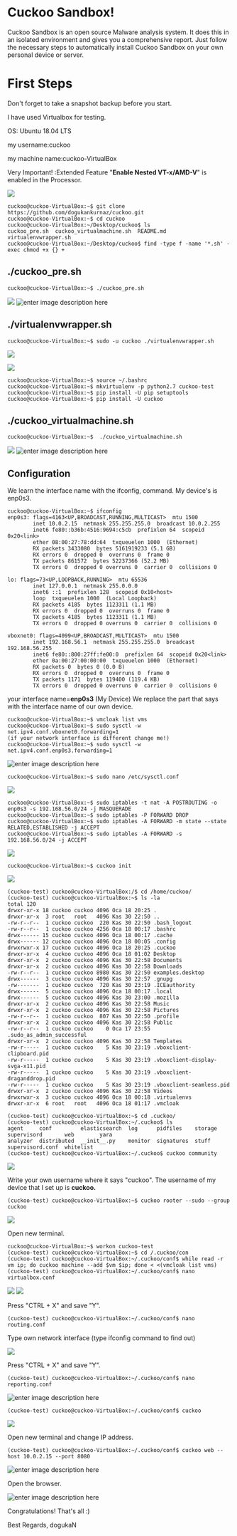 # Cuckoo Sandbox!

Cuckoo Sandbox is an open source Malware analysis system. It does this in an isolated environment and gives you a comprehensive report.
Just follow the necessary steps to automatically install Cuckoo Sandbox on your own personal device or server.



# First Steps
Don't forget to take a snapshot backup before you start.

I have used Virtualbox for testing.

OS: Ubuntu 18.04 LTS

my username:cuckoo

my machine name:cuckoo-VirtualBox

Very Important! :Extended Feature "**Enable Nested VT-x/AMD-V**" is enabled in the Processor.

![](https://i.hizliresim.com/6apjynl.png)





```console
cuckoo@cuckoo-VirtualBox:~$ git clone https://github.com/dogukankurnaz/cuckoo.git
cuckoo@cuckoo-VirtualBox:~$ cd cuckoo
cuckoo@cuckoo-VirtualBox:~/Desktop/cuckoo$ ls
cuckoo_pre.sh  cuckoo_virtualmachine.sh  README.md  virtualenvwrapper.sh
cuckoo@cuckoo-VirtualBox:~/Desktop/cuckoo$ find -type f -name '*.sh' -exec chmod +x {} +
```



## ./cuckoo_pre.sh

```console
cuckoo@cuckoo-VirtualBox:~$ ./cuckoo_pre.sh
```
![](https://i.hizliresim.com/2y34dji.png)
![enter image description here](https://i.hizliresim.com/heeqi5h.png)
## ./virtualenvwrapper.sh

```console
cuckoo@cuckoo-VirtualBox:~$ sudo -u cuckoo ./virtualenvwrapper.sh
```

![](https://i.hizliresim.com/1i1dp2v.png)



![](https://i.hizliresim.com/3fk9hnw.png)

```console
cuckoo@cuckoo-VirtualBox:~$ source ~/.bashrc
cuckoo@cuckoo-VirtualBox:~$ mkvirtualenv -p python2.7 cuckoo-test
cuckoo@cuckoo-VirtualBox:~$ pip install -U pip setuptools
cuckoo@cuckoo-VirtualBox:~$ pip install -U cuckoo
```

## ./cuckoo_virtualmachine.sh

```console
cuckoo@cuckoo-VirtualBox:~$  ./cuckoo_virtualmachine.sh
```


![](https://i.hizliresim.com/akbktet.png)
![enter image description here](https://i.hizliresim.com/ro8ne26.png)

## Configuration

We learn the interface name with the ifconfig, command. My device's is enp0s3.


```console
cuckoo@cuckoo-VirtualBox:~$ ifconfig
enp0s3: flags=4163<UP,BROADCAST,RUNNING,MULTICAST>  mtu 1500
        inet 10.0.2.15  netmask 255.255.255.0  broadcast 10.0.2.255
        inet6 fe80::b36b:4516:9694:c5cb  prefixlen 64  scopeid 0x20<link>
        ether 08:00:27:78:dd:64  txqueuelen 1000  (Ethernet)
        RX packets 3433080  bytes 5161919233 (5.1 GB)
        RX errors 0  dropped 0  overruns 0  frame 0
        TX packets 861572  bytes 52237366 (52.2 MB)
        TX errors 0  dropped 0 overruns 0  carrier 0  collisions 0

lo: flags=73<UP,LOOPBACK,RUNNING>  mtu 65536
        inet 127.0.0.1  netmask 255.0.0.0
        inet6 ::1  prefixlen 128  scopeid 0x10<host>
        loop  txqueuelen 1000  (Local Loopback)
        RX packets 4185  bytes 1123311 (1.1 MB)
        RX errors 0  dropped 0  overruns 0  frame 0
        TX packets 4185  bytes 1123311 (1.1 MB)
        TX errors 0  dropped 0 overruns 0  carrier 0  collisions 0

vboxnet0: flags=4099<UP,BROADCAST,MULTICAST>  mtu 1500
        inet 192.168.56.1  netmask 255.255.255.0  broadcast 192.168.56.255
        inet6 fe80::800:27ff:fe00:0  prefixlen 64  scopeid 0x20<link>
        ether 0a:00:27:00:00:00  txqueuelen 1000  (Ethernet)
        RX packets 0  bytes 0 (0.0 B)
        RX errors 0  dropped 0  overruns 0  frame 0
        TX packets 1171  bytes 119400 (119.4 KB)
        TX errors 0  dropped 0 overruns 0  carrier 0  collisions 0

```

your interface name=**enp0s3** (My Device)
We replace the part that says with the interface name of our own device.
```console
cuckoo@cuckoo-VirtualBox:~$ vmcloak list vms
cuckoo@cuckoo-VirtualBox:~$ sudo sysctl -w net.ipv4.conf.vboxnet0.forwarding=1
(if your network interface is different change me!)
cuckoo@cuckoo-VirtualBox:~$ sudo sysctl -w net.ipv4.conf.enp0s3.forwarding=1 
```

![enter image description here](https://i.hizliresim.com/d5ax4n6.png)

```console
cuckoo@cuckoo-VirtualBox:~$ sudo nano /etc/sysctl.conf
```
![](https://i.hizliresim.com/guo0rul.png)

```console
cuckoo@cuckoo-VirtualBox:~$ sudo iptables -t nat -A POSTROUTING -o enp0s3 -s 192.168.56.0/24 -j MASQUERADE
cuckoo@cuckoo-VirtualBox:~$ sudo iptables -P FORWARD DROP
cuckoo@cuckoo-VirtualBox:~$ sudo iptables -A FORWARD -m state --state RELATED,ESTABLISHED -j ACCEPT
cuckoo@cuckoo-VirtualBox:~$ sudo iptables -A FORWARD -s 192.168.56.0/24 -j ACCEPT
```

![](https://i.hizliresim.com/4mcgjk1.png)

```console
cuckoo@cuckoo-VirtualBox:~$ cuckoo init
```
![](https://i.hizliresim.com/7xmxm6i.png)

```console
(cuckoo-test) cuckoo@cuckoo-VirtualBox:/$ cd /home/cuckoo/
(cuckoo-test) cuckoo@cuckoo-VirtualBox:~$ ls -la
total 120
drwxr-xr-x 18 cuckoo cuckoo 4096 Oca 18 20:25 .
drwxr-xr-x  3 root   root   4096 Kas 30 22:50 ..
-rw-r--r--  1 cuckoo cuckoo  220 Kas 30 22:50 .bash_logout
-rw-r--r--  1 cuckoo cuckoo 4256 Oca 18 00:17 .bashrc
drwx------ 15 cuckoo cuckoo 4096 Oca 18 00:17 .cache
drwx------ 12 cuckoo cuckoo 4096 Oca 18 00:05 .config
drwxrwxr-x 17 cuckoo cuckoo 4096 Oca 18 20:25 .cuckoo
drwxr-xr-x  4 cuckoo cuckoo 4096 Oca 18 01:02 Desktop
drwxr-xr-x  2 cuckoo cuckoo 4096 Kas 30 22:58 Documents
drwxr-xr-x  2 cuckoo cuckoo 4096 Kas 30 22:58 Downloads
-rw-r--r--  1 cuckoo cuckoo 8980 Kas 30 22:50 examples.desktop
drwx------  3 cuckoo cuckoo 4096 Kas 30 22:57 .gnupg
-rw-------  1 cuckoo cuckoo  720 Kas 30 23:19 .ICEauthority
drwx------  5 cuckoo cuckoo 4096 Oca 18 00:17 .local
drwx------  5 cuckoo cuckoo 4096 Kas 30 23:00 .mozilla
drwxr-xr-x  2 cuckoo cuckoo 4096 Kas 30 22:58 Music
drwxr-xr-x  2 cuckoo cuckoo 4096 Kas 30 22:58 Pictures
-rw-r--r--  1 cuckoo cuckoo  807 Kas 30 22:50 .profile
drwxr-xr-x  2 cuckoo cuckoo 4096 Kas 30 22:58 Public
-rw-r--r--  1 cuckoo cuckoo    0 Oca 17 23:55 .sudo_as_admin_successful
drwxr-xr-x  2 cuckoo cuckoo 4096 Kas 30 22:58 Templates
-rw-r-----  1 cuckoo cuckoo    5 Kas 30 23:19 .vboxclient-clipboard.pid
-rw-r-----  1 cuckoo cuckoo    5 Kas 30 23:19 .vboxclient-display-svga-x11.pid
-rw-r-----  1 cuckoo cuckoo    5 Kas 30 23:19 .vboxclient-draganddrop.pid
-rw-r-----  1 cuckoo cuckoo    5 Kas 30 23:19 .vboxclient-seamless.pid
drwxr-xr-x  2 cuckoo cuckoo 4096 Kas 30 22:58 Videos
drwxrwxr-x  3 cuckoo cuckoo 4096 Oca 18 00:18 .virtualenvs
drwxr-xr-x  6 root   root   4096 Oca 18 01:17 .vmcloak

```

```console
(cuckoo-test) cuckoo@cuckoo-VirtualBox:~$ cd .cuckoo/
(cuckoo-test) cuckoo@cuckoo-VirtualBox:~/.cuckoo$ ls
agent     conf         elasticsearch  log      pidfiles    storage  supervisord       web        yara
analyzer  distributed  __init__.py    monitor  signatures  stuff    supervisord.conf  whitelist
(cuckoo-test) cuckoo@cuckoo-VirtualBox:~/.cuckoo$ cuckoo community
```
![](https://i.hizliresim.com/5b9urf7.png)

Write your own username where it says "cuckoo". The username of my device that I set up is **cuckoo.**
```console
(cuckoo-test) cuckoo@cuckoo-VirtualBox:~$ cuckoo rooter --sudo --group cuckoo 
```

![](https://i.hizliresim.com/w8hkbje.png)

Open new terminal.

```console
cuckoo@cuckoo-VirtualBox:~$ workon cuckoo-test
(cuckoo-test) cuckoo@cuckoo-VirtualBox:~$ cd /.cuckoo/con
(cuckoo-test) cuckoo@cuckoo-VirtualBox:~/.cuckoo/conf$ while read -r vm ip; do cuckoo machine --add $vm $ip; done < <(vmcloak list vms)
(cuckoo-test) cuckoo@cuckoo-VirtualBox:~/.cuckoo/conf$ nano virtualbox.conf
```
![](https://i.hizliresim.com/mtdk93z.png)
![](https://i.hizliresim.com/4vtjydj.png)

Press "CTRL + X" and save "Y".


```console
(cuckoo-test) cuckoo@cuckoo-VirtualBox:~/.cuckoo/conf$ nano routing.conf 
```
Type own network interface (type ifconfig command to find out)

![](https://i.hizliresim.com/dnc0dxy.png)

Press "CTRL + X" and save "Y".


```console
(cuckoo-test) cuckoo@cuckoo-VirtualBox:~/.cuckoo/conf$ nano reporting.conf
```


![enter image description here](https://i.hizliresim.com/arokn7y.png)

```console
(cuckoo-test) cuckoo@cuckoo-VirtualBox:~/.cuckoo/conf$ cuckoo
```

![](https://i.hizliresim.com/2wopf7w.png)


Open new terminal and change IP address.
```console
(cuckoo-test) cuckoo@cuckoo-VirtualBox:~/.cuckoo/conf$ cuckoo web --host 10.0.2.15 --port 8080
```
![enter image description here](https://i.hizliresim.com/ddgy2wx.png)

Open the browser.

![enter image description here](https://i.hizliresim.com/9mltn4h.png)

Congratulations! That's all :) 

Best Regards,
dogukaN

